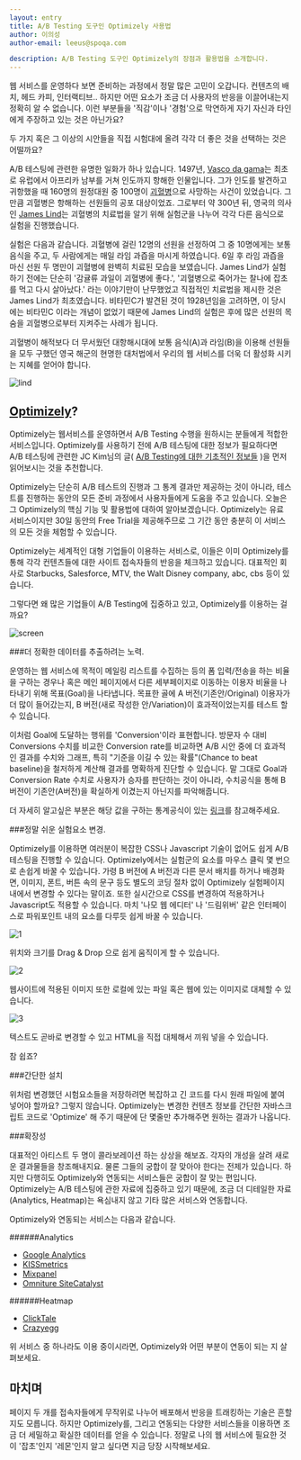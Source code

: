 ```yaml
---
layout: entry
title: A/B Testing 도구인 Optimizely 사용법
author: 이의성
author-email: leeus@spoqa.com

description: A/B Testing 도구인 Optimizely의 장점과 활용법을 소개합니다.
---
```




웹 서비스를 운영하다 보면 준비하는 과정에서 정말 많은 고민이 오갑니다. 컨텐츠의 배치, 헤드 카피, 인터랙티브.. 하지만 어떤 요소가 조금 더 사용자의 반응을 이끌어내는지 정확히 알 수 없습니다. 이런 부분들을 '직감'이나 '경험'으로 막연하게 자기 자신과 타인에게 주장하고 있는 것은 아닌가요?

두 가지 혹은 그 이상의 시안들을 직접 시험대에 올려 각각 더 좋은 것을 선택하는 것은 어떨까요? 

A/B 테스팅에 관련한 유명한 일화가 하나 있습니다. 1497년, [Vasco da gama](http://ko.wikipedia.org/wiki/%EB%B0%94%EC%8A%A4%EC%BF%A0_%EB%8B%A4_%EA%B0%80%EB%A7%88)는 최초로 유럽에서 아프리카 남부를 거쳐 인도까지 항해한 인물입니다. 그가 인도를 발견하고 귀항했을 때 160명의 원정대원 중 100명이 [괴혈병]()으로 사망하는 사건이 있었습니다. 그만큼 괴혈병은 항해하는 선원들의 공포 대상이었죠. 그로부터 약 300년 뒤, 영국의 의사인 [James Lind](http://en.wikipedia.org/wiki/James_Lind)는 괴혈병의 치료법을 알기 위해 실험군을 나누어 각각 다른 음식으로 실험을 진행했습니다. 

실험은 다음과 같습니다. 괴혈병에 걸린 12명의 선원을 선정하여 그 중 10명에게는 보통 음식을 주고, 두 사람에게는 매일 라임 과즙을 마시게 하였습니다. 6일 후 라임 과즙을 마신 선원 두 명만이 괴혈병에 완벽히 치료된 모습을 보였습니다. James Lind가 실험하기 전에는 단순히 '감귤류 과일이 괴혈병에 좋다.', '괴혈병으로 죽어가는 찰나에 잡초를 먹고 다시 살아났다.' 라는 이야기만이 난무했었고 직접적인 치료법을 제시한 것은 James Lind가 최초였습니다.  비타민C가 발견된 것이 1928년임을 고려하면, 이 당시에는 비타민C 이라는 개념이 없었기 때문에 James Lind의 실험은 후에 많은 선원의 목숨을 괴혈병으로부터 지켜주는 사례가 됩니다.

괴혈병이 해적보다 더 무서웠던 대항해시대에 보통 음식(A)과 라임(B)을 이용해 선원들을 모두 구했던 영국 해군의 현명한 대처법에서 우리의 웹 서비스를 더욱 더 활성화 시키는 지혜를 얻어야 합니다. 


![lind](/images/2013-06-21/lind.jpg)


## [Optimizely](http://optimizely.com)?

Optimizely는 웹서비스를 운영하면서 A/B Testing 수행을 원하시는 분들에게 적합한 서비스입니다. Optimizely를 사용하기 전에 A/B 테스팅에 대한 정보가 필요하다면 A/B 테스팅에 관련한 JC Kim님의 글( [A/B Testing에 대한 기초적인 정보들](http://spoqa.github.io/2012/05/15/ab-testing-basic.html) )을 먼저 읽어보시는 것을 추천합니다. 

Optimizely는 단순히 A/B 테스트의 진행과 그 통계 결과만 제공하는 것이 아니라, 테스트를 진행하는 동안의 모든 준비 과정에서 사용자들에게 도움을 주고 있습니다. 오늘은 그 Optimizely의 핵심 기능 및 활용법에 대하여 알아보겠습니다. Optimizely는 유료 서비스이지만 30일 동안의 Free Trial을 제공해주므로 그 기간 동안 충분히 이 서비스의 모든 것을 체험할 수 있습니다.

Optimizely는 세계적인 대형 기업들이 이용하는 서비스로, 이들은 이미 Optimizely를 통해 각각 컨텐츠들에 대한 사이트 접속자들의 반응을 체크하고 있습니다. 대표적인 회사로 Starbucks, Salesforce, MTV, the Walt Disney company, abc, cbs 등이 있습니다. 

그렇다면 왜 많은 기업들이 A/B Testing에 집중하고 있고, Optimizely를 이용하는 걸까요?

![screen](/images/2013-06-21/optimizely.jpg)



###더 정확한 데이터를 추출하려는 노력.

운영하는 웹 서비스에 목적이 메일링 리스트를 수집하는 등의 폼 입력/전송을 하는 비율을 구하는 경우나 혹은 메인 페이지에서 다른 세부페이지로 이동하는 이용자 비율을 나타내기 위해 목표(Goal)을 나타냅니다. 목표한 골에 A 버전(기존안/Original) 이용자가 더 많이 들어갔는지, B 버전(새로 작성한 안/Variation)이 효과적이었는지를 테스트 할 수 있습니다. 

이처럼 Goal에 도달하는 행위를 'Conversion'이라 표현합니다. 방문자 수 대비 Conversions 수치를 비교한 Conversion rate를 비교하면 A/B 시안 중에 더 효과적인 결과를 수치와 그래프, 특히 "기준을 이길 수 있는 확률"(Chance to beat baseline)을 철저하게 계산해 결과를 명확하게 진단할 수 있습니다. 말 그대로 Goal과 Conversion Rate 수치로 사용자가 승자를 판단하는 것이 아니라, 수치공식을 통해 B 버전이 기존안(A버전)을 확실하게 이겼는지 아닌지를 파악해줍니다.

더 자세히 알고싶은 부분은 해당 값을 구하는 통계공식이 있는 [링크](http://support.optimizely.com/customer/portal/articles/469316-what-does-%22chance-to-beat-baseline%22-actually-mean-)를 참고해주세요.



###정말 쉬운 실험요소 변경.



Optimizely를 이용하면 여러분이 복잡한 CSS나 Javascript 기술이 없어도 쉽게 A/B 테스팅을 진행할 수 있습니다. Optimizely에서는 실험군의 요소를 마우스 클릭 몇 번으로 손쉽게 바꿀 수 있습니다. 가령 B 버전에 A 버전과 다른 문서 배치를 하거나 배경화면, 이미지, 폰트, 버튼 속의 문구 등도 별도의 코딩 절차 없이 Optimizely 실험페이지 내에서 변경할 수 있다는 말이죠. 또한 실시간으로 CSS를 변경하여 적용하거나 Javascript도 적용할 수 있습니다. 마치 '나모 웹 에디터' 나 '드림위버' 같은 인터페이스로 파워포인트 내의 요소를 다루듯 쉽게 바꿀 수 있습니다.



![1](/images/2013-06-21/1.png)

위치와 크기를 Drag & Drop 으로 쉽게 움직이게 할 수 있습니다.

![2](/images/2013-06-21/2.jpg)

웹사이트에 적용된 이미지 또한 로컬에 있는 파일 혹은 웹에 있는 이미지로 대체할 수 있습니다.

![3](/images/2013-06-21/3.jpg)

텍스트도 곧바로 변경할 수 있고 HTML을 직접 대체해서 끼워 넣을 수 있습니다.

참 쉽죠?


###간단한 설치

위처럼 변경했던 시험요소들을 저장하려면 복잡하고 긴 코드를 다시 원래 파일에 붙여 넣어야 할까요? 그렇지 않습니다. Optimizely는 변경한 컨텐츠 정보를 간단한 자바스크립트 코드로 'Optimize' 해 주기 때문에 단 몇줄만 추가해주면 원하는 결과가 나옵니다.





###확장성

대표적인 아티스트 두 명이 콜라보레이션 하는 상상을 해보죠. 각자의 개성을 살려 새로운 결과물들을 창조해내지요. 물론 그들의 궁합이 잘 맞아야 한다는 전제가 있습니다. 하지만 다행히도 Optimizely와 연동되는 서비스들은 궁합이 잘 맞는 편입니다. Optimizely는 A/B 테스팅에 관한 자료에 집중하고 있기 때문에, 조금 더 디테일한 자료(Analytics, Heatmap)는 욕심내지 않고 기타 많은 서비스와 연동합니다.


Optimizely와 연동되는 서비스는 다음과 같습니다.


######Analytics
* [Google Analytics](http://www.google.com/analytics/)
* [KISSmetrics](https://www.kissmetrics.com/)
* [Mixpanel](https://mixpanel.com/)
* [Omniture SiteCatalyst](http://www.omniture.com/ko/products/web_analytics/sitecatalyst)


######Heatmap
* [ClickTale](http://www.clicktale.com/)
* [Crazyegg](http://crazyegg.com/)


위 서비스 중 하나라도 이용 중이시라면, Optimizely와 어떤 부분이 연동이 되는 지 살펴보세요.



## 마치며

페이지 두 개를 접속자들에게 무작위로 나누어 배포해서 반응을 트래킹하는 기술은 흔할지도 모릅니다. 하지만 Optimizely를, 그리고 연동되는 다양한 서비스들을 이용하면 조금 더 세밀하고 확실한 데이터를 얻을 수 있습니다. 정말로 나의 웹 서비스에 필요한 것이 '잡초'인지 '레몬'인지 알고 싶다면 지금 당장 시작해보세요.
